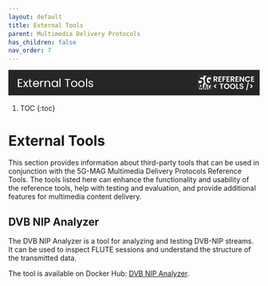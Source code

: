 ```yaml
---
layout: default
title: External Tools
parent: Multimedia Delivery Protocols
has_children: false
nav_order: 7
---
```

<img src="../../assets/images/Banner_ExternalTools.png" /> 

1. TOC
{:toc}

# External Tools

This section provides information about third-party tools that can be used in conjunction with the 5G-MAG Multimedia
Delivery Protocols Reference Tools. The tools listed here can enhance the functionality and usability of the reference tools, help
with testing and evaluation, and provide additional features for multimedia content delivery.

## DVB NIP Analyzer

The DVB NIP Analyzer is a tool for analyzing and testing DVB-NIP streams. It can be used to inspect FLUTE sessions and
understand the structure of the transmitted data.

The tool is available on Docker Hub: [DVB NIP Analyzer](https://hub.docker.com/r/sessystems/dvb-nip-analyzer).

